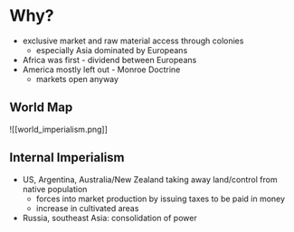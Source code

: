 # Why?
- exclusive market and raw material access through colonies
	- especially Asia dominated by Europeans
- Africa was first - dividend between Europeans
- America mostly left out - Monroe Doctrine
	- markets open anyway

## World Map
![[world_imperialism.png]]

## Internal Imperialism
- US, Argentina, Australia/New Zealand taking away land/control from native population
	- forces into market production by issuing taxes to be paid in money
	- increase in cultivated areas
- Russia, southeast Asia: consolidation of power
